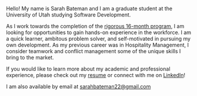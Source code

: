 Hello! My name is Sarah Bateman and I am a graduate student at the University of Utah studying Software Development.

As I work towards the completion of the [rigorous 16-month program](https://msd.utah.edu/), I am looking for opportunities to gain hands-on experience in the workforce. I am a quick learner, ambitous problem solver, and self-motivated in pursuing my own development. As my previous career was in Hospitality Management, I consider teamwork and conflict management some of the unique skills I bring to the market. 

If you would like to learn more about my academic and professional experience, please check out my [resume](https://github.com/SarahBateman22/Portfolio/blob/main/PageInfo/Bateman_Resume.pdf) or connect with me on [LinkedIn](https://www.linkedin.com/in/sarah-bateman-281711193/)!

I am also available by email at sarahbateman22@gmail.com

